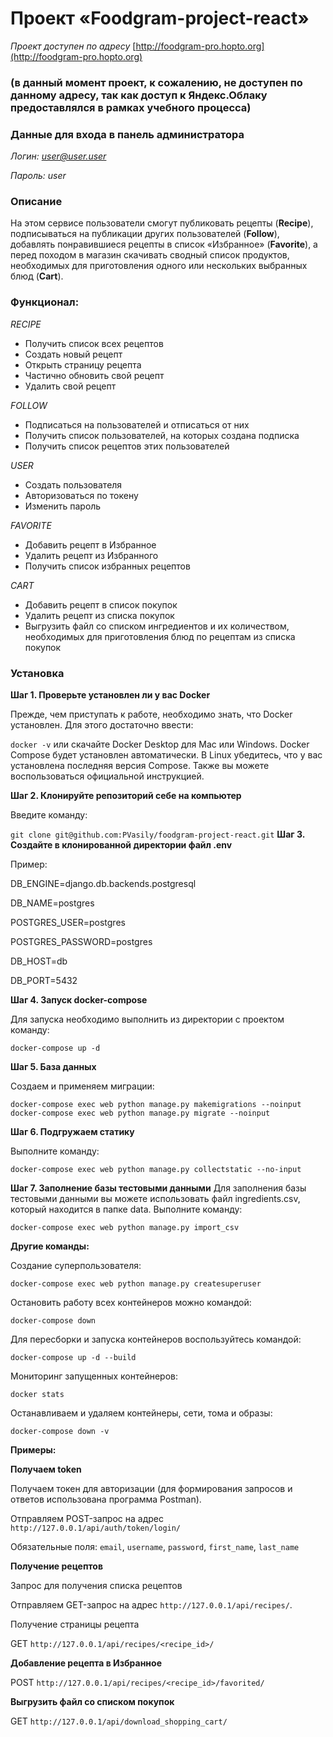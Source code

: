 # Проект «Foodgram-project-react»


*Проект доступен по адресу*  [http://foodgram-pro.hopto.org](http://foodgram-pro.hopto.org)
### (в данный момент проект, к сожалению, не доступен по данному адресу, так как доступ к Яндекс.Облаку предоставлялся в рамках учебного процесса)

### Данные для входа в панель администратора
*Логин: user@user.user*

*Пароль: user*


### Описание

На этом сервисе пользователи смогут публиковать рецепты (__Recipe__), подписываться на публикации других пользователей (__Follow__), добавлять понравившиеся рецепты в список «Избранное» (__Favorite__), а перед походом в магазин скачивать сводный список продуктов, необходимых для приготовления одного или нескольких выбранных блюд (__Cart__).

### Функционал:
*RECIPE*
- Получить список всех рецептов
- Создать новый рецепт
- Открыть страницу рецепта
- Частично обновить свой рецепт
- Удалить свой рецепт

*FOLLOW*
- Подписаться на пользователей и отписаться от них
- Получить список пользователей, на которых создана подписка
- Получить список рецептов этих пользователей

*USER*
- Создать пользователя
- Авторизоваться по токену
- Изменить пароль

*FAVORITE*
- Добавить рецепт в Избранное
- Удалить рецепт из Избранного
- Получить список избранных рецептов

*CART*
- Добавить рецепт в список покупок
- Удалить рецепт из списка покупок
- Выгрузить файл со списком ингредиентов и их количеством, необходимых 
  для приготовления блюд по рецептам из списка покупок

### Установка
__Шаг 1. Проверьте установлен ли у вас Docker__

Прежде, чем приступать к работе, необходимо знать, что Docker установлен. Для этого достаточно ввести:

`docker -v`
или скачайте Docker Desktop для Mac или Windows. Docker Compose будет установлен автоматически. В Linux убедитесь, что у вас установлена последняя версия Compose. Также вы можете воспользоваться официальной инструкцией.

__Шаг 2. Клонируйте репозиторий себе на компьютер__

Введите команду:

`git clone git@github.com:PVasily/foodgram-project-react.git`
__Шаг 3. Создайте в клонированной директории файл .env__

Пример:

DB_ENGINE=django.db.backends.postgresql

DB_NAME=postgres

POSTGRES_USER=postgres

POSTGRES_PASSWORD=postgres

DB_HOST=db

DB_PORT=5432

__Шаг 4. Запуск docker-compose__

Для запуска необходимо выполнить из директории с проектом команду:

`docker-compose up -d`

__Шаг 5. База данных__

Создаем и применяем миграции:

`docker-compose exec web python manage.py makemigrations --noinput`
`docker-compose exec web python manage.py migrate --noinput`

__Шаг 6. Подгружаем статику__

Выполните команду:

`docker-compose exec web python manage.py collectstatic --no-input` 

__Шаг 7. Заполнение базы тестовыми данными__
Для заполнения базы тестовыми данными вы можете использовать файл ingredients.csv, который находится в папке data. Выполните команду:

`docker-compose exec web python manage.py import_csv`

__Другие команды:__

Создание суперпользователя:

`docker-compose exec web python manage.py createsuperuser`

Остановить работу всех контейнеров можно командой:

`docker-compose down`

Для пересборки и запуска контейнеров воспользуйтесь командой:

`docker-compose up -d --build` 

Мониторинг запущенных контейнеров:

`docker stats`

Останавливаем и удаляем контейнеры, сети, тома и образы:

`docker-compose down -v`

__Примеры:__

__Получаем token__

Получаем токен для авторизации (для формирования запросов и ответов использована программа Postman).

Отправляем POST-запрос на адрес `http://127.0.0.1/api/auth/token/login/`

Обязательные поля: `email`, `username`, `password`, `first_name`, `last_name`

__Получение рецептов__

Запрос для получения списка рецептов

Отправляем GET-запрос на адрес `http://127.0.0.1/api/recipes/`.

Получение страницы рецепта 

GET `http://127.0.0.1/api/recipes/<recipe_id>/`

__Добавление рецепта в Избранное__

POST `http://127.0.0.1/api/recipes/<recipe_id>/favorited/`

__Выгрузить файл со cписком покупок__

GET `http://127.0.0.1/api/download_shopping_cart/`
